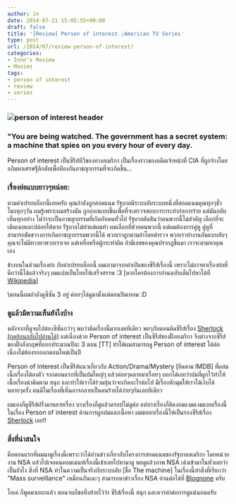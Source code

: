 ```yaml
---
author: in
date: 2014-07-21 15:05:55+00:00
draft: false
title: '[Review] Person of interest ;American TV Series'
type: post
url: /2014/07/review-person-of-interest/
categories:
- Innn's Review
- Movies
tags:
- person of interest
- review
- series
---
```


### ![person of interest header](https://www.cyruszh.com/wp-content/uploads/2014/07/person-of-interest-header.jpg)





### "You are being watched. The government has a secret system: a machine that spies on you every hour of every day.


Person of interest เป็นซีรีส์ทีวีของทางอเมริกา เป็นเรื่องราวของอดีตเจ้าหน้าที่ CIA ที่ถูกจ้างโดยอภิมหาเศรษฐีลึกลับเพื่อป้องกันอาชญากรรมที่จะเกิดขึ้น...

<!-- more -->



### เรื่องย่อแบบยาวๆหน่อย:


ตามคำเปรยบล็อกนี้เลยครับ คุณกำลังถูกสอดแนม รัฐบาลมีระบบลับระบบหนึ่งที่สอดแนมคุณทุกๆชั่วโมงทุกๆวัน ผมรู้เพราะผมสร้างมัน ถูกออกแบบขึ้นเพื่อที่จะตรวจสอบการกระทำก่อการร้าย แต่มันกลับเห็นทุกอย่าง ไม่ว่าจะเป็นอาชญากรรมที่เกิดกับคนทั่วไป รัฐบาลตัดสินว่าคนพวกนี้ไม่สำคัญ เลือกที่จะเมินเฉยและปล่อยให้ตาย รัฐบาลไม่ทำแต่ผมทำ ผมเลือกที่ช่วยคนพวกนี้ แต่ผมต้องการคู่หู คู่หูที่สามารถขัดขวางการเกิดอาชญากรรมพวกนี้ได้ พวกเราถูกตามล่าโดยตำรวจ พวกเราทำงานกันแบบลับๆ คุณจะไม่มีทางหาพวกเราเจอ แต่เหยื่อหรือผู้กระทำผิด ถ้ามีเลขของคุณปรากฏขึ้นมา เราจะตามหาคุณเอง

ข้างบนในส่วนเรื่องย่อ กับคำเปรยบล็อกนี้ ผมเอามาจากคำเปิดของซีรีส์เรื่องนี้ เพราะไม่อาจหาเรื่องย่อที่ดีกว่านี้ได้แล้วจริงๆ ผมแปลเป็นไทยให้เสร็จสรรพ :3 [หากใครต้องการอ่านฉบับเต็มไปหาได้ที่ [Wikipedia](http://en.wikipedia.org/wiki/Person_of_Interest_(TV_series))]

\\ตอนนี้ผมกำลังดูซีซั่น 3 อยู่ ค่อยๆไล่ดูมาตั้งแต่ตอนปิดเทอม :D


### ดูแล้วมีความเห็นยังไงบ้าง


หลังจากที่ดูจบไปสองซีซั่นกว่าๆ พบว่าติดเรื่องนี้มากเลยทีเดียว พอๆกับตอนติดซีรีส์เรื่อง [Sherlock (กดย้อนกลับไปอ่านได้)](https://www.cyruszh.com/sherlock-the-best-series-ever/) แต่เนื่องด้วย Person of interest เป็นซีรีส์ของฝั่งอเมริกา จึงต่างจากซีรีส์ของฝั่งอังกฤษที่ออกประมาณปีละ 3 ตอน [TT] ทำให้ผมสามารถดู Person of interest ได้ต่อเนื่องไม่ต้องรอออกตอนใหม่เป็นปี

Person of interest เป็นซีรีส์แนวเกี่ยวกับ Action/Drama/Mystery [ยึดตาม IMDB] ที่ผสมเนื้อเรื่องได้ลงตัว จากตอนแรกที่เป็นปมใหญ่ๆ แล้วค่อยๆคลายมาเรื่อยๆ บอกได้เลยว่าปมที่ผูกไว้ทำให้เนื้อเรื่องน่าติดตาม สนุก และทำให้เราได้ร่วมลุ้นว่าจะเกิดอะไรต่อไป มีเรื่องหักมุมให้เราได้เงิบได้หลายๆครั้ง คนดีในเรื่องที่เห็นอาจกลายเป็นคนร้ายได้ง่ายๆกันเลยทีเดียว

ผมเองก็ดูซีรีส์ฝรั่งมาหลายเรื่อง บางเรื่องก็ดูแล้วดรอปไม่ดูต่อ แต่บางเรื่องก็ติดงอมแงมแงมแบบเรื่องนี้ ในเรื่อง Person of interest ด้านการผูกปมและเนื้อหา ผมขอยกเรื่องนี้ให้เป็นรองซีรีส์เรื่อง [Sherlock](https://www.cyruszh.com/sherlock-the-best-series-ever/) เลย!!


### สิ่งที่น่าสนใจ


คือตอนแรกที่ผมมาดูเรื่องนี้เพราะว่าได้อ่านข่าวเกี่ยวกับโครงการสอดแนมของรัฐบาลอเมริกา โดยหน่วยงาน NSA แล้วไปเจอคนคอมเมนท์เรื่องนี้เข้าเลยไปหามาดู พอดูแล้วภาพ NSA เด้งเข้ามาในหัวเลยว่าเป็นยังไง สิ่งที่ NSA ทำในความเป็นจริงกับระบบลับ [ชื่อ The machine] ในเรื่องนี้ทำสิ่งที่เรียกว่า "Mass surveillance" เหมือนกันเดะๆ สามารถหาข่าวเรื่อง NSA อ่านต่อได้ที่ [Blognone](https://www.blognone.com/topics/nsa) ครับ

โอเค ก็พูดมาเยอะแล้ว ตอนจบก็ขอทิ้งท้ายไว้ว่า ซีรีส์เรื่องนี้ สนุก และควรค่าต่อการดูแน่นอนครับ
